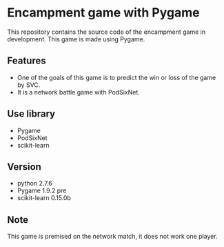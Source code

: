 Encampment game with Pygame
===============
This repository contains the source code of the encampment game in development. This game is made using Pygame.

Features
---------------
* One of the goals of this game is to predict the win or loss of the game by SVC.
* It is a network battle game with PodSixNet.

Use library
---------------
* Pygame
* PodSixNet
* scikit-learn

Version
---------------
* python 2.7.6
* Pygame 1.9.2 pre
* scikit-learn 0.15.0b

Note
---------------
This game is premised on the network match, it does not work one player.


